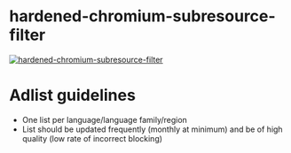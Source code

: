 # hardened-chromium-subresource-filter
[![hardened-chromium-subresource-filter](https://img.shields.io/badge/dynamic/json?color=blue&label=hardened-chromium-subresource-filter&query=builds.latest.source_package.version&url=https%3A%2F%2Fcopr.fedorainfracloud.org%2Fapi_3%2Fpackage%3Fownername%3Dsecureblue%26projectname%3Dhardened-chromium%26packagename%3Dhardened-chromium-subresource-filter%26with_latest_build%3DTrue)](https://copr.fedorainfracloud.org/coprs/secureblue/hardened-chromium/package/hardened-chromium-subresource-filter/)

# Adlist guidelines

- One list per language/language family/region
- List should be updated frequently (monthly at minimum) and be of high quality (low rate of incorrect blocking)
